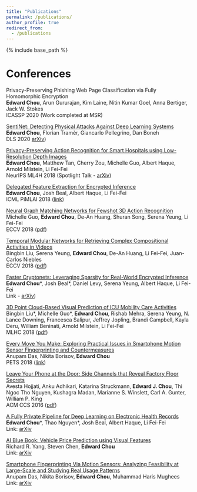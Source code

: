 ```yaml
---
title: "Publications"
permalink: /publications/
author_profile: true
redirect_from:
  - /publications
---
```


{% include base_path %}

Conferences
======

Privacy-Preserving Phishing Web Page Classification via Fully Homomorphic Encryption
<br/>
**Edward Chou**, Arun Gururajan, Kim Laine, Nitin Kumar Goel, Anna Bertiger, Jack W. Stokes
<br/>
ICASSP 2020 (Work completed at MSR)

[SentiNet: Detecting Physical Attacks Against Deep Learning Systems](/publication/SnP_Sentinet)
<br/>
**Edward Chou**, Florian Tramèr, Giancarlo Pellegrino, Dan Boneh
<br/>
DLS 2020 [arXiv](http://arxiv.org/abs/1812.00292))

[Privacy-Preserving Action Recognition for Smart Hospitals using Low-Resolution Depth Images](/publication/NIPS_ML4H_LowRes)
<br/>
**Edward Chou**, Matthew Tan, Cherry Zou, Michelle Guo, Albert Haque, Arnold Milstein, Li Fei-Fei
<br/>
NeurIPS ML4H 2018 (Spotlight Talk - [arXiv](https://arxiv.org/abs/1811.09950))

[Delegated Feature Extraction for Encrypted Inference](/publication/ICML_PiMLAI_DFE)
<br/>
**Edward Chou**, Josh Beal, Albert Haque, Li Fei-Fei
<br/>
ICML PiMLAI 2018 ([link](https://pimlai.github.io/pimlai18/))

[Neural Graph Matching Networks for Fewshot 3D Action Recognition](/publication/ECCV_Fewshot)
<br/>
Michelle Guo, **Edward Chou**, De-An Huang, Shuran Song, Serena Yeung, Li Fei-Fei
<br/>
ECCV 2018 ([pdf](http://openaccess.thecvf.com/content_ECCV_2018/papers/Michelle_Guo_Neural_Graph_Matching_ECCV_2018_paper.pdf))

[Temporal Modular Networks for Retrieving Complex Compositional Activities in Videos](/publication/ECCV_Temporal)
<br/>
Bingbin Liu, Serena Yeung, **Edward Chou**, De-An Huang, Li Fei-Fei, Juan-Carlos Niebles 
<br/>
ECCV 2018 ([pdf](http://svl.stanford.edu/assets/papers/liu2018eccv.pdf))

[Faster Cryptonets: Leveraging Sparsity for Real-World Encrypted Inference](/publication/SnP_Cryptonet)
<br/>
**Edward Chou**\*, Josh Beal\*, Daniel Levy, Serena Yeung, Albert Haque, Li Fei-Fei
<br/>
Link - [arXiv](https://arxiv.org/abs/1811.09953))

[3D Point Cloud-Based Visual Prediction of ICU Mobility Care Activities](/publication/MLHC_ICU)
<br/>
Bingbin Liu\*, Michelle Guo\*, **Edward Chou**, Rishab Mehra, Serena Yeung, N. Lance Downing, Francesca Salipur, Jeffrey Jopling, Brandi Campbell, Kayla Deru, William Beninati, Arnold Milstein, Li Fei-Fei
<br/>
MLHC 2018 ([pdf](https://static1.squarespace.com/static/59d5ac1780bd5ef9c396eda6/t/5b7372b240ec9a45a9542d2e/1534292660078/10.pdf))

[Every Move You Make: Exploring Practical Issues in Smartphone Motion Sensor Fingerprinting and Countermeasures](/publication/PETS_Fingerprinting)
<br/>
Anupam Das, Nikita Borisov, **Edward Chou**
<br/>
PETS 2018 ([link](https://content.sciendo.com/view/journals/popets/2018/1/article-p88.xml))

[Leave Your Phone at the Door: Side Channels that Reveal Factory Floor Secrets](/publication/CCS_3DPrinter)
<br/>
Avesta Hojjati, Anku Adhikari, Katarina Struckmann, **Edward J. Chou**, Thi Ngoc Tho Nguyen, Kushagra Madan, Marianne S. Winslett, Carl A. Gunter, William P. King
<br/>
ACM CCS 2016 ([pdf](http://seclab.illinois.edu/wp-content/uploads/2016/10/CCS_2016___3D_Printer.pdf))

[A Fully Private Pipeline for Deep Learning on Electronic Health Records](/publication/manuscript_pipeline)
<br/>
**Edward Chou**\*, Thao Nguyen\*, Josh Beal, Albert Haque, Li Fei-Fei
<br/>
Link: [arXiv](https://arxiv.org/abs/1811.09951)

[AI Blue Book: Vehicle Price Prediction using Visual Features](/publication/manuscript_bluebook)
<br/>
Richard R. Yang, Steven Chen, **Edward Chou**
<br/>
Link: [arXiv](https://arxiv.org/abs/1803.11227)

[Smartphone Fingerprinting Via Motion Sensors: Analyzing Feasibility at Large-Scale and Studying Real Usage Patterns](/publication/manuscript_fingerprinting)
<br/>
Anupam Das, Nikita Borisov, **Edward Chou**, Muhammad Haris Mughees
<br/>
Link: [arXiv](https://arxiv.org/abs/1605.08763)

<!---
{% if author.googlescholar %} You can also find my articles on my Google Scholar profile. {% endif %}

{% include base_path %}

{% for post in site.publications reversed %}
  {% include archive-single.html %}
{% endfor %}
-->
